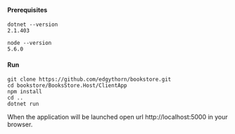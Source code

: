 #### Prerequisites
```
dotnet --version
2.1.403
```
```
node --version
5.6.0
```
#### Run
```
git clone https://github.com/edgythorn/bookstore.git
cd bookstore/BooksStore.Host/ClientApp
npm install
cd ..
dotnet run
```
When the application will be launched open url http://localhost:5000 in your browser.